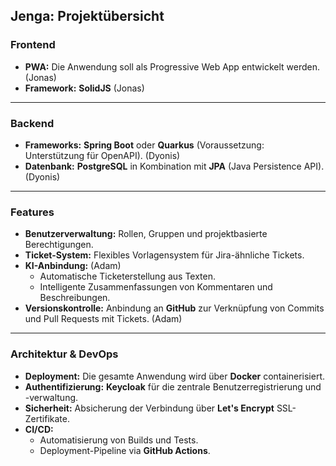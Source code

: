 ##  Jenga: Projektübersicht 

### Frontend 

- **PWA:** Die Anwendung soll als Progressive Web App entwickelt werden. (Jonas)
- **Framework:** **SolidJS** (Jonas)

***

### Backend 

- **Frameworks:** **Spring Boot** oder **Quarkus** (Voraussetzung: Unterstützung für OpenAPI). (Dyonis)
- **Datenbank:** **PostgreSQL** in Kombination mit **JPA** (Java Persistence API). (Dyonis)

***

### Features 

- **Benutzerverwaltung:** Rollen, Gruppen und projektbasierte Berechtigungen.
- **Ticket-System:** Flexibles Vorlagensystem für Jira-ähnliche Tickets.
- **KI-Anbindung:** (Adam)
    - Automatische Ticketerstellung aus Texten.
    - Intelligente Zusammenfassungen von Kommentaren und Beschreibungen.
- **Versionskontrolle:** Anbindung an **GitHub** zur Verknüpfung von Commits und Pull Requests mit Tickets. (Adam)

***

### Architektur & DevOps 

- **Deployment:** Die gesamte Anwendung wird über **Docker** containerisiert.
- **Authentifizierung:** **Keycloak** für die zentrale Benutzerregistrierung und -verwaltung.
- **Sicherheit:** Absicherung der Verbindung über **Let's Encrypt** SSL-Zertifikate.
- **CI/CD:**
    - Automatisierung von Builds und Tests.
    - Deployment-Pipeline via **GitHub Actions**.
